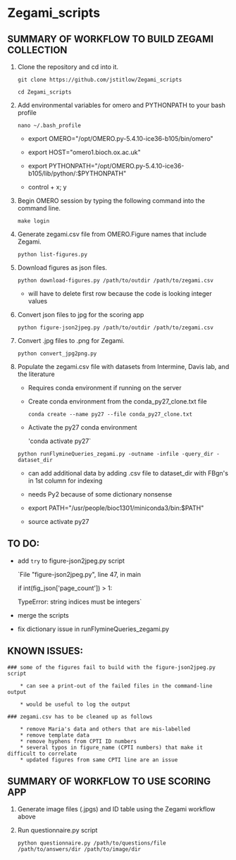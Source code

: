 # Zegami_scripts

## SUMMARY OF WORKFLOW TO BUILD ZEGAMI COLLECTION

1. Clone the repository and cd into it. 

    `git clone https://github.com/jstitlow/Zegami_scripts`
    
    `cd Zegami_scripts`
    
2. Add environmental variables for omero and PYTHONPATH to your bash profile

    `nano ~/.bash_profile`
    
    * export OMERO="/opt/OMERO.py-5.4.10-ice36-b105/bin/omero"
    
    * export HOST="omero1.bioch.ox.ac.uk"
    
    * export PYTHONPATH="/opt/OMERO.py-5.4.10-ice36-b105/lib/python/:$PYTHONPATH"
    
    * control + x; y

3. Begin OMERO session by typing the following command into the command line.
    
    `make login`

4. Generate zegami.csv file from OMERO.Figure names that include Zegami.
    
    `python list-figures.py`
    
5. Download figures as json files.
    
    `python download-figures.py /path/to/outdir /path/to/zegami.csv`
    
    * will have to delete first row because the code is looking integer values

6. Convert json files to jpg for the scoring app

    `python figure-json2jpeg.py /path/to/outdir /path/to/zegami.csv`

7. Convert .jpg files to .png for Zegami. 

    `python convert_jpg2png.py`
    
8. Populate the zegami.csv file with datasets from Intermine, Davis lab, and the literature

    * Requires conda environment if running on the server
    
    * Create conda environment from the conda_py27_clone.txt file
    
        `conda create --name py27 --file conda_py27_clone.txt`
        
    * Activate the py27 conda environment
    
        'conda activate py27`
      
    
    `python runFlymineQueries_zegami.py -outname -infile -query_dir -dataset_dir`
    
    * can add additional data by adding .csv file to dataset_dir with FBgn's in 1st column for indexing
    
    * needs Py2 because of some dictionary nonsense
    
    * export PATH="/usr/people/bioc1301/miniconda3/bin:$PATH"
      
    * source activate py27
    
    

## TO DO:

* add `try` to figure-json2jpeg.py script

  `File "figure-json2jpeg.py", line 47, in main
  
   if int(fig_json['page_count']) > 1:
   
   TypeError: string indices must be integers`

* merge the scripts

* fix dictionary issue in runFlymineQueries_zegami.py

## KNOWN ISSUES:

    ### some of the figures fail to build with the figure-json2jpeg.py script
    
        * can see a print-out of the failed files in the command-line output
        
        * would be useful to log the output
    
    ### zegami.csv has to be cleaned up as follows

        * remove Maria's data and others that are mis-labelled
        * remove template data
        * remove hyphens from CPTI ID numbers
        * several typos in figure_name (CPTI numbers) that make it difficult to correlate
        * updated figures from same CPTI line are an issue

## SUMMARY OF WORKFLOW TO USE SCORING APP

1. Generate image files (.jpgs) and ID table using the Zegami workflow above

2. Run questionnaire.py script

    `python questionnaire.py /path/to/questions/file /path/to/answers/dir /path/to/image/dir`
        
